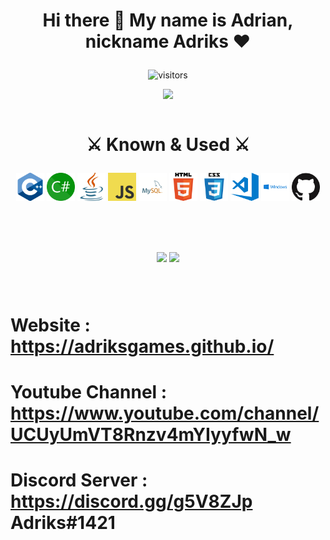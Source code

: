 # <p align="center">Hi there 👋 My name is Adrian, nickname Adriks ❤️</p>

<p align="center">
  <img src="https://komarev.com/ghpvc/?username=AdriksOwy" alt="visitors" />
</p>

<p align="center">
    <img src="https://github-profile-trophy.vercel.app/?username=AdriksOwy&theme=onedark">
</p>

<pre></pre>

# <p align="center">⚔️ Known & Used ⚔️</p>

<div align="center">
<a title="C++">
    <img width="45" src="https://raw.githubusercontent.com/github/explore/80688e429a7d4ef2fca1e82350fe8e3517d3494d/topics/cpp/cpp.png">
</a>
    
<a title="C#">
    <img width="45" src="https://raw.githubusercontent.com/github/explore/master/topics/csharp/csharp.png">
</a>

<a title="Java">
    <img width="45" src="https://raw.githubusercontent.com/github/explore/master/topics/java/java.png">
</a>

<a title="Javascript">
    <img width="45" src="https://raw.githubusercontent.com/github/explore/master/topics/javascript/javascript.png">
</a>

<a title="MYSQL">
    <img width="45" src="https://raw.githubusercontent.com/github/explore/master/topics/mysql/mysql.png">
</a>

<a title="HTML">
    <img width="45" src="https://raw.githubusercontent.com/github/explore/master/topics/html/html.png">
</a>

<a title="CSS">
    <img width="45" src="https://raw.githubusercontent.com/github/explore/master/topics/css/css.png">
</a>

<a title="VisualStudio-Code">
    <img width="45" src="https://raw.githubusercontent.com/github/explore/master/topics/visual-studio-code/visual-studio-code.png">
  </a>

<a title="windows">
    <img width="45" src="https://raw.githubusercontent.com/github/explore/master/topics/windows/windows.png">
</a>

<a title="github">
    <img width="45" src="https://raw.githubusercontent.com/github/explore/master/topics/github/github.png">
</a>
</div><br>

<pre></pre><br>

<p align="center">
  <img align="center" src="https://github-readme-stats.vercel.app/api?username=AdriksOwy&count_private=true&show_icons=true&theme=tokyonight" />
  <img align="center" src="https://github-readme-stats.vercel.app/api/top-langs/?username=AdriksOwy&layout=compact&theme=tokyonight" />
</p><br>

<pre></pre>

# Website : https://adriksgames.github.io/ <br>
# Youtube Channel : https://www.youtube.com/channel/UCUyUmVT8Rnzv4mYIyyfwN_w <br>
# Discord Server : https://discord.gg/g5V8ZJp Adriks#1421 <br>

<pre></pre>
